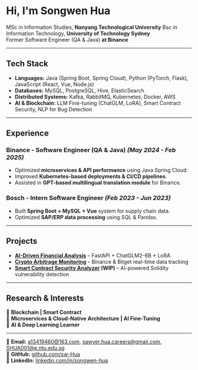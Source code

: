 <!--
**sw-Hua/sw-Hua** is a ✨ _special_ ✨ repository because its `README.md` (this file) appears on your GitHub profile.

Here are some ideas to get you started:

- 🔭 I’m currently working on ...
- 🌱 I’m currently learning ...
- 👯 I’m looking to collaborate on ...
- 🤔 I’m looking for help with ...
- 💬 Ask me about ...
- 📫 How to reach me: ...
- 😄 Pronouns: ...
- ⚡ Fun fact: ...
-->


# Hi, I'm Songwen Hua
 
MSc in Information Studies, **Nanyang Technological University** 
Bsc in Information Technology, **University of Technology Sydney**  
Former Software Engineer (QA & Java) **at Binance**  

---

## Tech Stack  
- **Languages:** Java (Spring Boot, Spring Cloud), Python (PyTorch, Flask), JavaScript (React, Vue, Node.js)  
- **Databases:** MySQL, PostgreSQL, Hive, ElasticSearch  
- **Distributed Systems:** Kafka, RabbitMQ, Kubernetes, Docker, AWS  
- **AI & Blockchain:** LLM Fine-tuning (ChatGLM, LoRA), Smart Contract Security, NLP for Bug Detection  

---

## Experience  
### Binance - **Software Engineer (QA & Java)** *(May 2024 - Feb 2025)*  
- Optimized **microservices & API performance** using Java Spring Cloud.  
- Improved **Kubernetes-based deployments & CI/CD pipelines**.  
- Assisted in **GPT-based multilingual translation module** for Binance.  

### Bosch - **Intern Software Engineer** *(Feb 2023 - Jun 2023)*  
- Built **Spring Boot + MySQL + Vue** system for supply chain data.  
- Optimized **SAP/ERP data processing** using SQL & Pandas.  

---

## Projects  
- **[AI-Driven Financial Analysis](https://github.com/sw-Hua/AI-Finance-Analysis)** – FastAPI + ChatGLM2-6B + LoRA  
- **[Crypto Arbitrage Monitoring](https://github.com/sw-Hua/Crypto-Arbitrage-Monitoring)** – Binance & Bitget real-time data tracking  
- **[Smart Contract Security Analyzer](https://github.com/sw-Hua/Smart-Contract-Security-Analyzer) (WIP)** – AI-powered Solidity vulnerability detection  

---

## Research & Interests  
🔹 **Blockchain | Smart Contract**  
🔹 **Microservices & Cloud-Native Architecture | AI Fine-Tuning**  
🔹 **AI & Deep Learning Learner**  

---

📧 **Email:** [a13419460@163.com](mailto:a13419460@163.com), [sawyer.hua.careers@gmail.com](mailto:sawyer.hua.careers@gmail.com), [SHUA001@e.ntu.edu.sg ](mailto:SHUA001@e.ntu.edu.sg )  
📂 **GitHub:** [github.com/sw-Hua](https://github.com/sw-Hua)  
🔗 **LinkedIn:** [linkedin.com/in/songwen-hua](https://linkedin.com/in/songwen-hua)  


